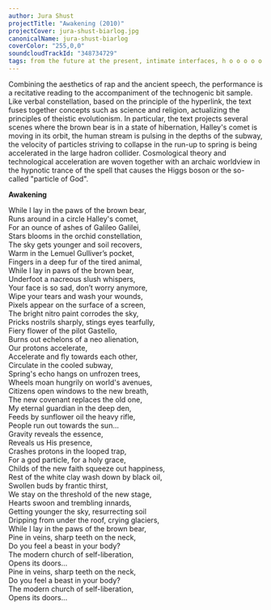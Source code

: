 ```yaml
---
author: Jura Shust
projectTitle: "Awakening (2010)"
projectCover: jura-shust-biarlog.jpg
canonicalName: jura-shust-biarlog
coverColor: "255,0,0"
soundcloudTrackId: "348734729"
tags: from the future at the present, intimate interfaces, h o o o o o o w w w w w l, desire, contingency
---
```


Combining the aesthetics of rap and the ancient speech, the performance is a recitative reading to the accompaniment of the technogenic bit sample. Like verbal constellation, based on the principle of the hyperlink, the text fuses together concepts such as science and religion, actualizing the principles of theistic evolutionism. In particular, the text projects several scenes where the brown bear is in a state of hibernation, Halley's comet is moving in its orbit, the human stream is pulsing in the depths of the subway, the velocity of particles striving to collapse in the run-up to spring is being accelerated in the large hadron collider.
Cosmological theory and technological acceleration are woven together with an archaic worldview in the hypnotic trance of the spell that causes the Higgs boson or the so-called "particle of God".  
  
  
**Awakening**  

While I lay in the paws of the brown bear,  
Runs around in a circle Halley's comet,  
For an ounce of ashes of Galileo Galilei,  
Stars blooms in the orchid constellation,  
The sky gets younger and soil recovers,  
Warm in the Lemuel Gulliver’s pocket,  
Fingers in a deep fur of the tired animal,  
While I lay in paws of the brown bear,  
Underfoot a nacreous slush whispers,  
Your face is so sad, don’t worry anymore,  
Wipe your tears and wash your wounds,  
Pixels appear on the surface of a screen,  
The bright nitro paint corrodes the sky,  
Pricks nostrils sharply, stings eyes tearfully,  
Fiery flower of the pilot Gastello,  
Burns out echelons of a neo alienation,  
Our protons accelerate,  
Accelerate and fly towards each other,  
Circulate in the cooled subway,  
Spring's echo hangs on unfrozen trees,  
Wheels moan hungrily on world's avenues,  
Citizens open windows to the new breath,  
The new covenant replaces the old one,  
My eternal guardian in the deep den,  
Feeds by sunflower oil the heavy rifle,  
People run out towards the sun…  
Gravity reveals the essence,  
Reveals us His presence,  
Crashes protons in the looped trap,  
For a god particle, for a holy grace,  
Childs of the new faith squeeze out happiness,  
Rest of the white clay wash down by black oil,  
Swollen buds by frantic thirst,  
We stay on the threshold of the new stage,  
Hearts swoon and trembling innards,  
Getting younger the sky, resurrecting soil  
Dripping from under the roof, crying glaciers,  
While I lay in the paws of the brown bear,  
Pine in veins, sharp teeth on the neck,  
Do you feel a beast in your body?  
The modern church of self-liberation,  
Opens its doors…  
Pine in veins, sharp teeth on the neck,  
Do you feel a beast in your body?  
The modern church of self-liberation,  
Opens its doors…